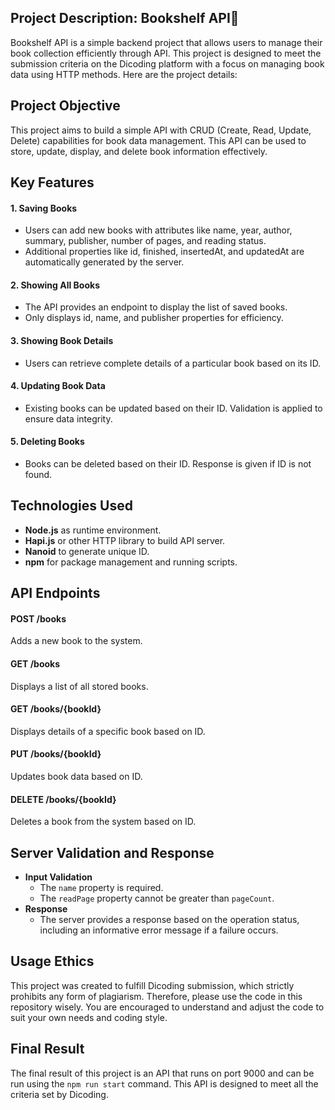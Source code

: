 ## Project Description: Bookshelf API📖
Bookshelf API is a simple backend project that allows users to manage their book collection efficiently through API. 
This project is designed to meet the submission criteria on the Dicoding platform with a focus on managing book data using HTTP methods. Here are the project details:

## Project Objective
This project aims to build a simple API with CRUD (Create, Read, Update, Delete) capabilities for book data management. This API can be used to store, update, display, and delete book information effectively.

## Key Features
#### 1. Saving Books
- Users can add new books with attributes like name, year, author, summary, publisher, number of pages, and reading status.
- Additional properties like id, finished, insertedAt, and updatedAt are automatically generated by the server.
  
#### 2. Showing All Books
- The API provides an endpoint to display the list of saved books.
- Only displays id, name, and publisher properties for efficiency.

#### 3. Showing Book Details
- Users can retrieve complete details of a particular book based on its ID.

#### 4. Updating Book Data
- Existing books can be updated based on their ID. Validation is applied to ensure data integrity.

#### 5. Deleting Books
- Books can be deleted based on their ID. Response is given if ID is not found.

## Technologies Used
- **Node.js** as runtime environment.
- **Hapi.js** or other HTTP library to build API server.
- **Nanoid** to generate unique ID.
- **npm** for package management and running scripts.

## API Endpoints
#### POST /books
Adds a new book to the system.

#### GET /books
Displays a list of all stored books.

#### GET /books/{bookId}
Displays details of a specific book based on ID.

#### PUT /books/{bookId}
Updates book data based on ID.

#### DELETE /books/{bookId}
Deletes a book from the system based on ID.

## Server Validation and Response
- **Input Validation**
  - The `name` property is required.
  - The `readPage` property cannot be greater than `pageCount`.
- **Response**
  - The server provides a response based on the operation status, including an informative error message if a failure occurs.
    
## Usage Ethics
This project was created to fulfill Dicoding submission, which strictly prohibits any form of plagiarism. Therefore, please use the code in this repository wisely. You are encouraged to understand and adjust the code to suit your own needs and coding style.

## Final Result
The final result of this project is an API that runs on port 9000 and can be run using the `npm run start` command. This API is designed to meet all the criteria set by Dicoding.
